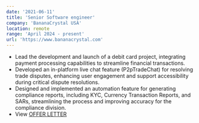 ```yaml
---
date: '2021-06-11'
title: 'Senior Software engineer'
company: 'BananaCrystal USA'
location: remote
range: 'April 2024 - present'
url: 'https://www.bananacrystal.com'
---
```


- Lead the development and launch of a debit card project, integrating payment
  processing capabilities to streamline financial transactions.
- Developed an in-platform live chat feature (P2pTradeChat) for resolving trade
  disputes, enhancing user engagement and support accessibility during critical
  dispute resolutions.
- Designed and implemented an automation feature for generating compliance reports, including KYC, Currency Transaction Reports, and SARs, streamlining the process and improving accuracy for the compliance division.
- View [OFFER LETTER](https://drive.google.com/file/d/1fW_xl-Yki1gFxAofGy0HMDDPxVskROvA/view?usp=sharing)
